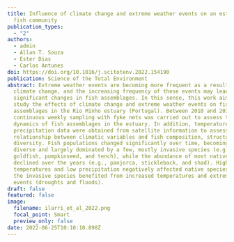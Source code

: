 ```yaml
---
title: Influence of climate change and extreme weather events on an estuarine
  fish community
publication_types:
  - "2"
authors:
  - admin
  - Allan T. Souza
  - Ester Dias
  - Carlos Antunes
doi: https://doi.org/10.1016/j.scitotenv.2022.154190
publication: Science of the Total Environment
abstract: Extreme weather events are becoming more frequent as a result of
  climate change, and the increasing frequency of these events may lead to
  significant changes in fish assemblages. In this sense, this work aimed to
  study the effects of climate change and extreme weather events on fish
  assemblages in the Rio Minho estuary (Portugal). Between 2010 and 2019,
  continuous weekly sampling with fyke nets was carried out to assess the
  dynamics of fish assemblages in the estuary. In addition, temperature and
  precipitation data were obtained from satellite information to assess the
  relationship between climatic variables and fish composition, structure, and
  diversity. Fish populations changed significantly over time, becoming less
  diverse and largely dominated by a few, mostly invasive species (e.g., carp,
  goldfish, pumpkinseed, and tench), while the abundance of most native species
  declined over the years (e.g., panjorca, stickleback, and shad). High
  temperatures and low precipitation negatively affected native species, while
  the invasive species benefited from increased temperatures and extreme weather
  events (droughts and floods).
draft: false
featured: false
image:
  filename: ilarri_et_al_2022.png
  focal_point: Smart
  preview_only: false
date: 2022-06-25T10:10:10.898Z
---
```

